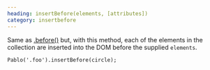```yaml
--- 
heading: insertBefore(elements, [attributes])
category: insertbefore
---
```


Same as [.before()](/api/before) but, with this method, each of the elements in the collection are inserted into the DOM before the supplied `elements`.

    Pablo('.foo').insertBefore(circle);